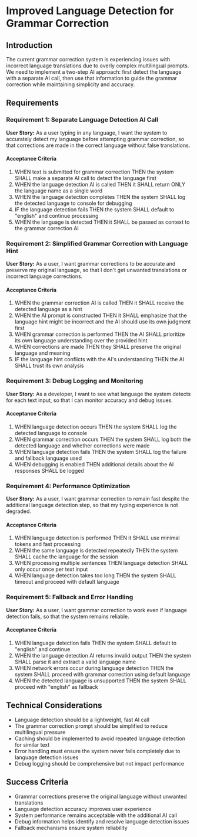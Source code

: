 # Improved Language Detection for Grammar Correction

## Introduction

The current grammar correction system is experiencing issues with incorrect language translations due to overly complex multilingual prompts. We need to implement a two-step AI approach: first detect the language with a separate AI call, then use that information to guide the grammar correction while maintaining simplicity and accuracy.

## Requirements

### Requirement 1: Separate Language Detection AI Call

**User Story:** As a user typing in any language, I want the system to accurately detect my language before attempting grammar correction, so that corrections are made in the correct language without false translations.

#### Acceptance Criteria

1. WHEN text is submitted for grammar correction THEN the system SHALL make a separate AI call to detect the language first
2. WHEN the language detection AI is called THEN it SHALL return ONLY the language name as a single word
3. WHEN the language detection completes THEN the system SHALL log the detected language to console for debugging
4. IF the language detection fails THEN the system SHALL default to "english" and continue processing
5. WHEN the language is detected THEN it SHALL be passed as context to the grammar correction AI

### Requirement 2: Simplified Grammar Correction with Language Hint

**User Story:** As a user, I want grammar corrections to be accurate and preserve my original language, so that I don't get unwanted translations or incorrect language corrections.

#### Acceptance Criteria

1. WHEN the grammar correction AI is called THEN it SHALL receive the detected language as a hint
2. WHEN the AI prompt is constructed THEN it SHALL emphasize that the language hint might be incorrect and the AI should use its own judgment first
3. WHEN grammar correction is performed THEN the AI SHALL prioritize its own language understanding over the provided hint
4. WHEN corrections are made THEN they SHALL preserve the original language and meaning
5. IF the language hint conflicts with the AI's understanding THEN the AI SHALL trust its own analysis

### Requirement 3: Debug Logging and Monitoring

**User Story:** As a developer, I want to see what language the system detects for each text input, so that I can monitor accuracy and debug issues.

#### Acceptance Criteria

1. WHEN language detection occurs THEN the system SHALL log the detected language to console
2. WHEN grammar correction occurs THEN the system SHALL log both the detected language and whether corrections were made
3. WHEN language detection fails THEN the system SHALL log the failure and fallback language used
4. WHEN debugging is enabled THEN additional details about the AI responses SHALL be logged

### Requirement 4: Performance Optimization

**User Story:** As a user, I want grammar correction to remain fast despite the additional language detection step, so that my typing experience is not degraded.

#### Acceptance Criteria

1. WHEN language detection is performed THEN it SHALL use minimal tokens and fast processing
2. WHEN the same language is detected repeatedly THEN the system SHALL cache the language for the session
3. WHEN processing multiple sentences THEN language detection SHALL only occur once per text input
4. WHEN language detection takes too long THEN the system SHALL timeout and proceed with default language

### Requirement 5: Fallback and Error Handling

**User Story:** As a user, I want grammar correction to work even if language detection fails, so that the system remains reliable.

#### Acceptance Criteria

1. WHEN language detection fails THEN the system SHALL default to "english" and continue
2. WHEN the language detection AI returns invalid output THEN the system SHALL parse it and extract a valid language name
3. WHEN network errors occur during language detection THEN the system SHALL proceed with grammar correction using default language
4. WHEN the detected language is unsupported THEN the system SHALL proceed with "english" as fallback

## Technical Considerations

- Language detection should be a lightweight, fast AI call
- The grammar correction prompt should be simplified to reduce multilingual pressure
- Caching should be implemented to avoid repeated language detection for similar text
- Error handling must ensure the system never fails completely due to language detection issues
- Debug logging should be comprehensive but not impact performance

## Success Criteria

- Grammar corrections preserve the original language without unwanted translations
- Language detection accuracy improves user experience
- System performance remains acceptable with the additional AI call
- Debug information helps identify and resolve language detection issues
- Fallback mechanisms ensure system reliability
